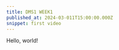 ```yaml
---
title: DMS1 WEEK1
published_at: 2024-03-011T15:00:00.000Z
snippet: first video
---
```


Hello, world!

